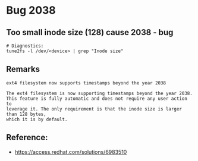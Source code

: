 # Bug 2038 

## Too small inode size (128) cause 2038 - bug 

```
# Diagnostics:
tune2fs -l /dev/<device> | grep "Inode size"
```

## Remarks 

```
ext4 filesystem now supports timestamps beyond the year 2038

The ext4 filesystem is now supporting timestamps beyond the year 2038.
This feature is fully automatic and does not require any user action to
leverage it. The only requirement is that the inode size is larger than 128 bytes,
which it is by default.
```

## Reference:

  * https://access.redhat.com/solutions/6983510
